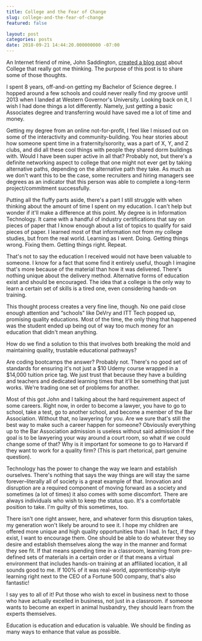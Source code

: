 ```yaml
---
title: College and the Fear of Change
slug: college-and-the-fear-of-change
featured: false

layout: post
categories: posts
date: 2018-09-21 14:44:20.000000000 -07:00
---
```


An Internet friend of mine, John Saddington, [created a blog post](https://john.do/college-losing-combo/) about College that really got me thinking. The purpose of this post is to share some of those thoughts.

I spent 8 years, off-and-on getting my Bachelor of Science degree. I hopped around a few schools and could never really find my groove until 2013 when I landed at Western Governor's University. Looking back on it, I wish I had done things a lot differently. Namely, just getting a basic Associates degree and transferring would have saved me a lot of time and money.

Getting my degree from an online not-for-profit, I feel like I missed out on some of the interactivity and community-building. You hear stories about how someone spent time in a fraternity/sorority, was a part of X, Y, and Z clubs, and did all these cool things with people they shared dorm buildings with. Would I have been super active in all that? Probably not, but there's a definite networking aspect to college that one might not ever get by taking alternative paths, depending on the alternative path they take. As much as we don't want this to be the case, some recruiters and hiring managers see degrees as an indicator that this person was able to complete a long-term project/commitment successfully.

Putting all the fluffy parts aside, there's a part I still struggle with when thinking about the amount of time I spent on my education. I can't help but wonder if it'll make a difference at this point. My degree is in Information Technology. It came with a handful of industry certifications that say on pieces of paper that I know enough about a list of topics to qualify for said pieces of paper. I learned most of that information not from my college studies, but from the real world. Learning as I went. Doing. Getting things wrong. Fixing them. Getting things right. Repeat.

That's not to say the education I received would not have been valuable to someone. I know for a fact that some find it entirely useful, though I imagine that's more because of the material than how it was delivered. There's nothing unique about the delivery method. Alternative forms of education exist and should be encouraged. The idea that a college is the only way to learn a certain set of skills is a tired one, even considering hands-on training.

This thought process creates a very fine line, though. No one paid close enough attention and “schools” like DeVry and ITT Tech popped up, promising quality educations. Most of the time, the only thing that happened was the student ended up being out of way too much money for an education that didn't mean anything.

How do we find a solution to this that involves both breaking the mold and maintaining quality, trustable educational pathways?

Are coding bootcamps the answer? Probably not. There's no good set of standards for ensuring it's not just a $10 Udemy course wrapped in a $14,000 tuition price tag. We just trust that because they have a building and teachers and dedicated learning times that it'll be something that just works. We're trading one set of problems for another.

Most of this got John and I talking about the hard requirement aspect of some careers. Right now, in order to become a lawyer, you have to go to school, take a test, go to another school, and become a member of the Bar Association. Without that, no lawyering for you. Are we sure that's still the best way to make such a career happen for someone? Obviously everything up to the Bar Association admission is useless without said admission if the goal is to be lawyering your way around a court room, so what if we could change some of that? Why is it important for someone to go to Harvard if they want to work for a quality firm? (This is part rhetorical, part genuine question).

Technology has the power to change the way we learn and establish ourselves. There's nothing that says the way things are will stay the same forever–literally all of society is a great example of that. Innovation and disruption are a required component of moving forward as a society and sometimes (a lot of times) it also comes with some discomfort. There are always individuals who wish to keep the status quo. It's a comfortable position to take. I'm guilty of this sometimes, too.

There isn't one right answer, here, and whatever form this disruption takes, my generation won't likely be around to see it. I hope my children are offered more unique and high quality opportunities than I had. In fact, if they exist, I want to encourage them. One should be able to do whatever they so desire and establish themselves along the way in the manner and format they see fit. If that means spending time in a classroom, learning from pre-defined sets of materials in a certain order or if that means a virtual environment that includes hands-on training at an affiliated location, it all sounds good to me. If 100% of it was real-world, apprenticeship-style learning right next to the CEO of a Fortune 500 company, that's also fantastic!

I say yes to all of it! Put those who wish to excel in business next to those who have actually excelled in business, not just in a classroom. if someone wants to become an expert in animal husbandry, they should learn from the experts themselves.

Education is education and education is valuable. We should be finding as many ways to enhance that value as possible.

